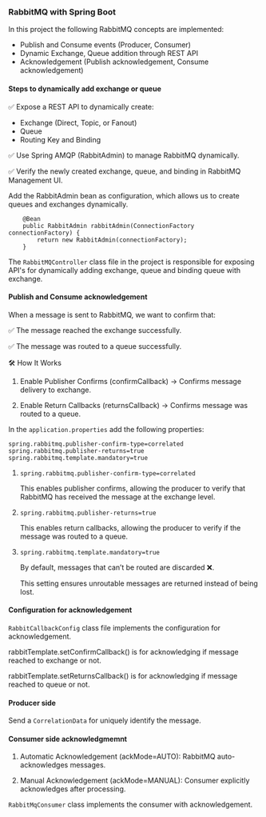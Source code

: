 ### RabbitMQ with Spring Boot
In this project the following RabbitMQ concepts are implemented:
* Publish and Consume events (Producer, Consumer)
* Dynamic Exchange, Queue addition through REST API
* Acknowledgement (Publish acknowledgement, Consume acknowledgement)

#### Steps to dynamically add exchange or queue
✅ Expose a REST API to dynamically create:
* Exchange (Direct, Topic, or Fanout)
* Queue
* Routing Key and Binding

✅ Use Spring AMQP (RabbitAdmin) to manage RabbitMQ dynamically.

✅ Verify the newly created exchange, queue, and binding in RabbitMQ Management UI.

Add the RabbitAdmin bean as configuration, which allows us to create queues and exchanges dynamically.
```
    @Bean
    public RabbitAdmin rabbitAdmin(ConnectionFactory connectionFactory) {
        return new RabbitAdmin(connectionFactory);
    }
```
The `RabbitMQController` class file in the project is responsible for exposing API's for dynamically adding exchange, queue and binding queue with exchange.

#### Publish and Consume acknowledgement
When a message is sent to RabbitMQ, we want to confirm that:

✅ The message reached the exchange successfully.

✅ The message was routed to a queue successfully.

🛠 How It Works

1. Enable Publisher Confirms (confirmCallback) → Confirms message delivery to exchange.

2. Enable Return Callbacks (returnsCallback) → Confirms message was routed to a queue.

In the `application.properties` add the following properties:
```
spring.rabbitmq.publisher-confirm-type=correlated
spring.rabbitmq.publisher-returns=true
spring.rabbitmq.template.mandatory=true
```

1. `spring.rabbitmq.publisher-confirm-type=correlated`
   
    This enables publisher confirms, allowing the producer to verify that RabbitMQ has received the message at the exchange level.
2. `spring.rabbitmq.publisher-returns=true`

   This enables return callbacks, allowing the producer to verify if the message was routed to a queue.
3. `spring.rabbitmq.template.mandatory=true`

   By default, messages that can’t be routed are discarded ❌.

   This setting ensures unroutable messages are returned instead of being lost.

#### Configuration for acknowledgement
`RabbitCallbackConfig` class file implements the configuration for acknowledgement.

rabbitTemplate.setConfirmCallback() is for acknowledging if message reached to exchange or not.

rabbitTemplate.setReturnsCallback() is for acknowledging if message reached to queue or not.

#### Producer side
Send a `CorrelationData` for uniquely identify the message.

#### Consumer side acknowledgmemnt
1. Automatic Acknowledgement (ackMode=AUTO): RabbitMQ auto-acknowledges messages.

2. Manual Acknowledgement (ackMode=MANUAL): Consumer explicitly acknowledges after processing.

`RabbitMqConsumer` class implements the consumer with acknowledgement.